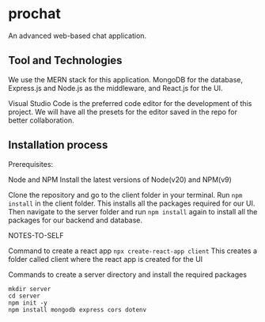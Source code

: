 # prochat
An advanced web-based chat application.

## Tool and Technologies
We use the MERN stack for this application.
MongoDB for the database, Express.js and Node.js as the middleware, and React.js for the UI.

Visual Studio Code is the preferred code editor for the development of this project.
We will have all the presets for the editor saved in the repo for better collaboration.

## Installation process

Prerequisites:

Node and NPM
Install the latest versions of Node(v20) and NPM(v9)

Clone the repository and go to the client folder in your terminal.
Run `npm install` in the client folder. This installs all the packages required for our UI.
Then navigate to the server folder and run `npm install` again to install all the packages for our backend and database.




NOTES-TO-SELF

Command to create a react app
`npx create-react-app client`
This creates a folder called client where the react app is created for the UI

Commands to create a server directory and install the required packages
```
mkdir server
cd server
npm init -y
npm install mongodb express cors dotenv
```

